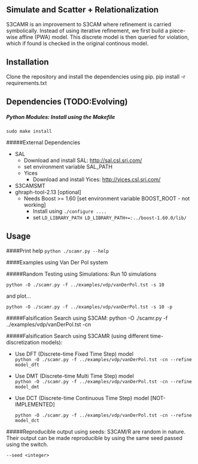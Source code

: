 Simulate and Scatter + Relationalization
---

S3CAMR is an improvement to S3CAM where refinement is carried symbolically.
Instead of using iterative refinement, we first build a piece-wise affine (PWA)
model. This discrete model is then queried for violation, which if found is
checked in the original continous model.

Installation
---
Clone the repository and install the dependencies using pip.
pip install -r requirements.txt

Dependencies (TODO:Evolving)
---
##### Python Modules: Install using the Makefile
    sudo make install

#####External Dependencies
- SAL
    - Download and install SAL: http://sal.csl.sri.com/
    - set environment variable SAL_PATH
    - Yices
        - Download and install Yices: http://yices.csl.sri.com/
- S3CAMSMT
- ghraph-tool-2.13 [optional]
    - Needs Boost >= 1.60 [set environment variable BOOST_ROOT - not working]
        - Install using `./configure .... `
        - set `LD_LIBRARY_PATH LD_LIBRARY_PATH+=:../boost-1.60.0/lib/`

Usage
---
####Print help
    `python ./scamr.py --help`

####Examples using Van Der Pol system

#####Random Testing using Simulations:
Run 10 simulations

    python -O ./scamr.py -f ../examples/vdp/vanDerPol.tst -s 10
and plot...

    python -O ./scamr.py -f ../examples/vdp/vanDerPol.tst -s 10 -p

#####Falsification Search using S3CAM:
    python -O ./scamr.py -f ../examples/vdp/vanDerPol.tst -cn

#####Falsification Search using S3CAMR (using different time-discretization models):
- Use DFT (Discrete-time Fixed Time Step) model<br>
    `python -O ./scamr.py -f ../examples/vdp/vanDerPol.tst -cn --refine model_dft`
- Use DMT (Discrete-time Multi Time Step) model<br>
    `python -O ./scamr.py -f ../examples/vdp/vanDerPol.tst -cn --refine model_dmt`
- Use DCT (Discrete-time Continuous Time Step) model [NOT-IMPLEMENTED]<br>

    `python -O ./scamr.py -f ../examples/vdp/vanDerPol.tst -cn --refine model_dct`

#####Reproducible output using seeds:
S3CAM/R are random in nature. Their output can be made reproducible by using the same seed passed using the switch.

    --seed <integer>
